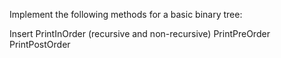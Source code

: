 Implement the following methods for a basic binary tree:

Insert
PrintInOrder (recursive and non-recursive)
PrintPreOrder
PrintPostOrder
